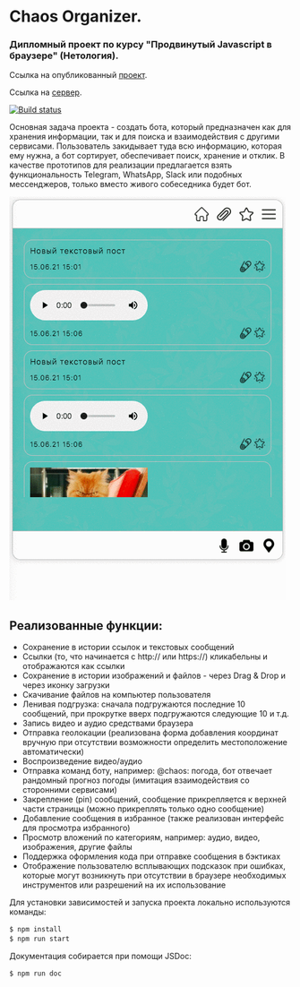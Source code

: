 # Chaos Organizer.

### Дипломный проект по курсу "Продвинутый Javascript в браузере" (Нетология).

Ссылка на опубликованный [проект](https://queenarizona.github.io/Chaos-Organizer/).

Cсылка на [сервер](https://github.com/QueenArizona/Chaos-Organizer-backend).

[![Build status](https://ci.appveyor.com/api/projects/status/tn2t9pprn0styw32?svg=true)](https://ci.appveyor.com/project/QueenArizona/chaos-organizer)

Основная задача проекта - создать бота, который предназначен как для хранения информации, так и для поиска и взаимодействия с другими сервисами.
Пользователь закидывает туда всю информацию, которая ему нужна, а бот сортирует, обеспечивает поиск, хранение и отклик.
В качестве прототипов для реализации предлагается взять функциональность Telegram, WhatsApp, Slack или подобных мессенджеров, только вместо живого собеседника будет бот.

![](./public/organiser.gif)

## Реализованные функции:

- Сохранение в истории ссылок и текстовых сообщений
- Ссылки (то, что начинается с http:// или https://) кликабельны и отображаются как ссылки
- Сохранение в истории изображений и файлов - через Drag & Drop и через иконку загрузки
- Скачивание файлов на компьютер пользователя
- Ленивая подгрузка: сначала подгружаются последние 10 сообщений, при прокрутке вверх подгружаются следующие 10 и т.д.
- Запись видео и аудио средствами браузера
- Отправка геолокации (реализована форма добавления координат вручную при отсутствии возможности определить местоположение автоматически)
- Воспроизведение видео/аудио
- Отправка команд боту, например: @chaos: погода, бот отвечает рандомный прогноз погоды (имитация взаимодействия со сторонними сервисами)
- Закрепление (pin) сообщений, сообщение прикрепляется к верхней части страницы (можно прикреплять только одно сообщение)
- Добавление сообщения в избранное (также реализован интерфейс для просмотра избранного)
- Просмотр вложений по категориям, например: аудио, видео, изображения, другие файлы
- Поддержка оформления кода при отправке сообщения в бэктиках
- Отображение пользователю всплывающих подсказок при ошибках, которые могут возникнуть при отсутствии в браузере необходимых инструментов или разрешений на их использование

Для установки зависимостей и запуска проекта локально используются команды:

```sh
$ npm install
$ npm run start
```

Документация собирается при помощи JSDoc:

```sh
$ npm run doc
```
